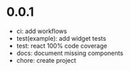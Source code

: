 # 0.0.1

- ci: add workflows
- test(example): add widget tests
- test: react 100% code coverage
- docs: document missing components
- chore: create project